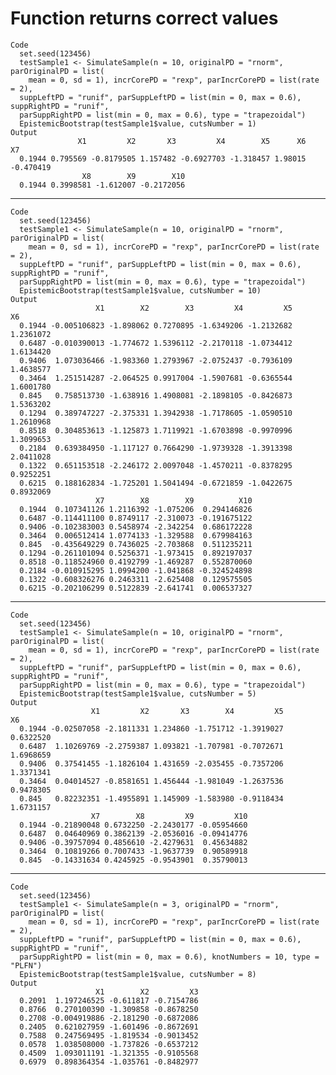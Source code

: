 # Function returns correct values

    Code
      set.seed(123456)
      testSample1 <- SimulateSample(n = 10, originalPD = "rnorm", parOriginalPD = list(
        mean = 0, sd = 1), incrCorePD = "rexp", parIncrCorePD = list(rate = 2),
      suppLeftPD = "runif", parSuppLeftPD = list(min = 0, max = 0.6), suppRightPD = "runif",
      parSuppRightPD = list(min = 0, max = 0.6), type = "trapezoidal")
      EpistemicBootstrap(testSample1$value, cutsNumber = 1)
    Output
                   X1         X2       X3         X4        X5      X6        X7
      0.1944 0.795569 -0.8179505 1.157482 -0.6927703 -1.318457 1.98015 -0.470419
                    X8        X9        X10
      0.1944 0.3998581 -1.612007 -0.2172056

---

    Code
      set.seed(123456)
      testSample1 <- SimulateSample(n = 10, originalPD = "rnorm", parOriginalPD = list(
        mean = 0, sd = 1), incrCorePD = "rexp", parIncrCorePD = list(rate = 2),
      suppLeftPD = "runif", parSuppLeftPD = list(min = 0, max = 0.6), suppRightPD = "runif",
      parSuppRightPD = list(min = 0, max = 0.6), type = "trapezoidal")
      EpistemicBootstrap(testSample1$value, cutsNumber = 10)
    Output
                       X1        X2        X3         X4         X5        X6
      0.1944 -0.005106823 -1.898062 0.7270895 -1.6349206 -1.2132682 1.2361072
      0.6487 -0.010390013 -1.774672 1.5396112 -2.2170118 -1.0734412 1.6134420
      0.9406  1.073036466 -1.983360 1.2793967 -2.0752437 -0.7936109 1.4638577
      0.3464  1.251514287 -2.064525 0.9917004 -1.5907681 -0.6365544 1.6001780
      0.845   0.758513730 -1.638916 1.4908081 -2.1898105 -0.8426873 1.5363202
      0.1294  0.389747227 -2.375331 1.3942938 -1.7178605 -1.0590510 1.2610968
      0.8518  0.304853613 -1.125873 1.7119921 -1.6703898 -0.9970996 1.3099653
      0.2184  0.639384950 -1.117127 0.7664290 -1.9739328 -1.3913398 2.0411028
      0.1322  0.651153518 -2.246172 2.0097048 -1.4570211 -0.8378295 0.9252251
      0.6215  0.188162834 -1.725201 1.5041494 -0.6721859 -1.0422675 0.8932069
                       X7        X8        X9          X10
      0.1944  0.107341126 1.2116392 -1.075206  0.294146826
      0.6487 -0.114411100 0.8749117 -2.310073 -0.191675122
      0.9406 -0.102383003 0.5458974 -2.342254  0.686172228
      0.3464  0.006512414 1.0774133 -1.329588  0.679984163
      0.845  -0.435649229 0.7436025 -2.703868  0.511235211
      0.1294 -0.261101094 0.5256371 -1.973415  0.892197037
      0.8518 -0.118524960 0.4192799 -1.469287  0.552870060
      0.2184 -0.010915295 1.0994200 -1.041868 -0.324524898
      0.1322 -0.608326276 0.2463311 -2.625408  0.129575505
      0.6215 -0.202106299 0.5122839 -2.641741  0.006537327

---

    Code
      set.seed(123456)
      testSample1 <- SimulateSample(n = 10, originalPD = "rnorm", parOriginalPD = list(
        mean = 0, sd = 1), incrCorePD = "rexp", parIncrCorePD = list(rate = 2),
      suppLeftPD = "runif", parSuppLeftPD = list(min = 0, max = 0.6), suppRightPD = "runif",
      parSuppRightPD = list(min = 0, max = 0.6), type = "trapezoidal")
      EpistemicBootstrap(testSample1$value, cutsNumber = 5)
    Output
                      X1         X2       X3        X4         X5        X6
      0.1944 -0.02507058 -2.1811331 1.234860 -1.751712 -1.3919027 0.6322520
      0.6487  1.10269769 -2.2759387 1.093821 -1.707981 -0.7072671 1.6968659
      0.9406  0.37541455 -1.1826104 1.431659 -2.035455 -0.7357206 1.3371341
      0.3464  0.04014527 -0.8581651 1.456444 -1.981049 -1.2637536 0.9478305
      0.845   0.82232351 -1.4955891 1.145909 -1.583980 -0.9118434 1.6731157
                      X7        X8         X9         X10
      0.1944 -0.21890048 0.6732250 -2.2430177 -0.05954660
      0.6487  0.04640969 0.3862139 -2.0536016 -0.09414776
      0.9406 -0.39757094 0.4856610 -2.4279631  0.45634882
      0.3464  0.10819266 0.7007433 -1.9637739  0.90589918
      0.845  -0.14331634 0.4245925 -0.9543901  0.35790013

---

    Code
      set.seed(123456)
      testSample1 <- SimulateSample(n = 3, originalPD = "rnorm", parOriginalPD = list(
        mean = 0, sd = 1), incrCorePD = "rexp", parIncrCorePD = list(rate = 2),
      suppLeftPD = "runif", parSuppLeftPD = list(min = 0, max = 0.6), suppRightPD = "runif",
      parSuppRightPD = list(min = 0, max = 0.6), knotNumbers = 10, type = "PLFN")
      EpistemicBootstrap(testSample1$value, cutsNumber = 8)
    Output
                       X1        X2         X3
      0.2091  1.197246525 -0.611817 -0.7154786
      0.8766  0.270100390 -1.309858 -0.8678250
      0.2708 -0.004919886 -2.181290 -0.6872086
      0.2405  0.621027959 -1.601496 -0.8672691
      0.7588  0.247569495 -1.819534 -0.9013452
      0.0578  1.038508000 -1.737826 -0.6537212
      0.4509  1.093011191 -1.321355 -0.9105568
      0.6979  0.898364354 -1.035761 -0.8482977

